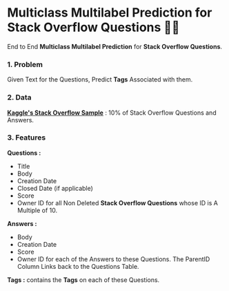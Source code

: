 # Multiclass Multilabel Prediction for Stack Overflow Questions 🔎📝

End to End **Multiclass Multilabel Prediction** for **Stack Overflow Questions**.

### 1. Problem

Given Text for the Questions, Predict **Tags** Associated with them.

### 2. Data
**[Kaggle's Stack Overflow Sample](https://www.kaggle.com/stackoverflow/stacksample)** : 10% of Stack Overflow Questions and Answers.

### 3. Features
**Questions :** 
- Title
- Body
- Creation Date
- Closed Date (if applicable)
- Score
- Owner ID 
for all Non Deleted **Stack Overflow Questions** whose ID is A Multiple of 10.

**Answers :** 
- Body
- Creation Date
- Score
- Owner ID 
for each of the Answers to these Questions. 
The ParentID Column Links back to the Questions Table.

**Tags :** 
contains the **Tags** on each of these Questions.
